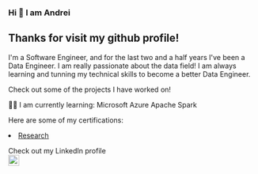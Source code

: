 ### Hi 👋 I am Andrei

## Thanks for visit my github profile!

I'm a Software Engineer, and for the last two and a half years I've been a Data Engineer. I am really passionate about the data field! I am always learning and tunning my technical skills to become a better Data Engineer.

Check out some of the projects I have worked on!

👨‍🎓 I am currently learning:
Microsoft Azure
Apache Spark

Here are some of my certifications:
 <li class="masthead__menu-item">
    <a href="https://www.credly.com/badges/c0fd4988-36d1-40dd-a51d-d24921ff36df/linked_in_profile">Research</a>
  </li>

Check out my LinkedIn profile
<br/>
<a href="https://www.linkedin.com/in/gzamora17/">
<img align="left" alt="Andrei Zamora" width="22px" src="https://cdn.jsdelivr.net/npm/simple-icons@v3/icons/linkedin.svg" />
<br />
